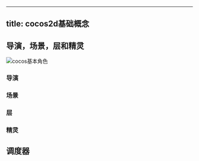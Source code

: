 ---title: cocos2d基础概念---## 导演，场景，层和精灵 ![cocos基本角色](https://i.imgur.com/FKbj5mD.png)### 导演### 场景### 层### 精灵## 调度器